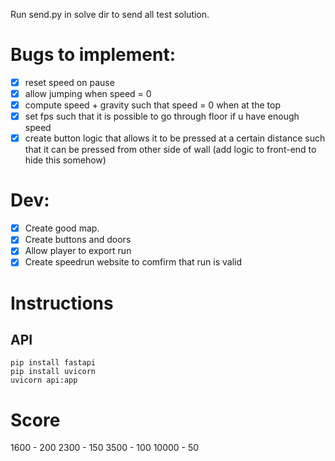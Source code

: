 Run send.py in solve dir to send all test solution.

# Bugs to implement:
- [x] reset speed on pause
- [x] allow jumping when speed = 0
- [x] compute speed + gravity such that speed = 0 when at the top
- [x] set fps such that it is possible to go through floor if u have enough speed
- [x] create button logic that allows it to be pressed at a certain distance such that it can be pressed from other side of wall (add logic to front-end to hide this somehow) 

# Dev:
- [x] Create good map.
- [x] Create buttons and doors
- [x] Allow player to export run
- [x] Create speedrun website to comfirm that run is valid

# Instructions

## API
```
pip install fastapi
pip install uvicorn
uvicorn api:app 
```


# Score
1600  - 200
2300  - 150
3500  - 100
10000 - 50